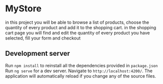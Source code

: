 # MyStore

in this project you will be able to browse a list of products, choose the quantity of every product and add it to the shopping cart.
in the shopping cart page you will find and edit the quantity of every product you have selected, fill your form and checkout

## Development server

Run `npm install` to reinstall all the dependencies provided in `package.json`
Run `ng serve` for a dev server. Navigate to `http://localhost:4200/`. The application will automatically reload if you change any of the source files.
